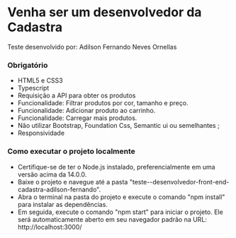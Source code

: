 # Venha ser um desenvolvedor da Cadastra

Teste desenvolvido por: Adilson Fernando Neves Ornellas

### Obrigatório 

- HTML5 e CSS3
- Typescript
- Requisição a API para obter os produtos
- Funcionalidade: Filtrar produtos por cor, tamanho e preço.
- Funcionalidade: Adicionar produto ao carrinho.
- Funcionalidade: Carregar mais produtos.
- Não utilizar Bootstrap, Foundation Css, Semantic ui ou semelhantes ;
- Responsividade

### Como executar o projeto localmente

- Certifique-se de ter o Node.js instalado, preferencialmente em uma versão acima da 14.0.0.
- Baixe o projeto e navegue até a pasta "teste--desenvolvedor-front-end-cadastra-adilson-fernando".
- Abra o terminal na pasta do projeto e execute o comando "npm install" para instalar as dependências.
- Em seguida, execute o comando "npm start" para iniciar o projeto. Ele será automaticamente aberto em seu navegador padrão na URL: http://localhost:3000/

